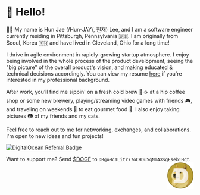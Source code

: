 # :wave: Hello!

🙋‍♂️ My name is Hun Jae (/Hun-JAY/, 헌재) Lee, and I am a software engineer currently residing in Pittsburgh, Pennsylvania :us:. I am originally from Seoul, Korea :kr: and have lived in Cleveland, Ohio for a long time!

I thrive in agile environment in rapidly-growing startup atmosphere. I enjoy being involved in the whole process of the product development, seeing the "big picture" of the overall product's vision, and making educated & technical decisions accordingly. You can view my resume [here](https://hunj.github.io/resume/) if you're interested in my professional background.

After work, you’ll find me sippin' on a fresh cold brew :beer: :coffee: at a hip coffee shop or some new brewery, playing/streaming video games with friends :video_game:, and traveling on weekends :car: to eat gourmet food :stew:. I also enjoy taking pictures :camera: of my friends and my cats.

Feel free to reach out to me for networking, exchanges, and collaborations. I'm open to new ideas and fun projects!

[![DigitalOcean Referral Badge](https://web-platforms.sfo2.cdn.digitaloceanspaces.com/WWW/Badge%201.svg)](https://www.digitalocean.com/?refcode=2088dd639895&utm_campaign=Referral_Invite&utm_medium=Referral_Program&utm_source=badge)

<div>
Want to support me? Send <a href="https://dogecoin.com/" target="_blank">$DOGE</a> to <code>DRgoHc1Litr77oCHDuSqNmAXsgEseb1Hqt</code>. <img src="img/dogecoin.png" align="right" width="72" height="72">
</div>
